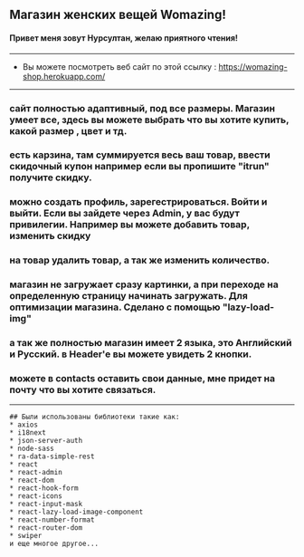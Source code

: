## Магазин женских вещей Womazing! 

#### Привет меня зовут Нурсултан, желаю приятного чтения!

---


- Вы можете посмотреть веб сайт по этой ссылку : https://womazing-shop.herokuapp.com/

--- 

### сайт полностью адаптивный, под все размеры. Магазин умеет все, здесь вы можете выбрать что вы хотите купить, какой размер , цвет и тд. 
### есть карзина, там суммируется весь ваш товар, ввести скидочный купон например если вы пропишите "itrun" получите скидку.
### можно создать профиль, зарегестрироваться. Войти и выйти. Если вы зайдете через Admin, у вас будут привилегии. Например вы можете добавить товар, изменить скидку
### на товар удалить товар, а так же изменить количество.
### магазин не загружает сразу картинки, а при переходе на определенную страницу начинать загружать. Для оптимизации магазина. Сделано с помощью "lazy-load-img"
### а так же полностью магазин имеет 2 языка, это Английский и Русский. в Header'e вы можете увидеть 2 кнопки.
### можете в contacts оставить свои данные, мне придет на почту что вы хотите связаться.
---

```
## Были использованы библиотеки такие как:
* axios
* i18next
* json-server-auth
* node-sass
* ra-data-simple-rest
* react
* react-admin
* react-dom
* react-hook-form
* react-icons
* react-input-mask
* react-lazy-load-image-component
* react-number-format
* react-router-dom
* swiper 
и еще многое другое...
```
